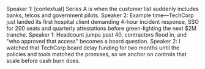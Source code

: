 Speaker 1: [contextual] Series A is when the customer list suddenly includes banks, telcos and government pilots.
Speaker 2: Example time—TechCorp just landed its first hospital client demanding 4-hour incident response, SSO for 200 seats and quarterly attestations before green-lighting the next $2M tranche.
Speaker 1: Headcount jumps past 40, contractors flood in, and "who approved that access" becomes a board question.
Speaker 2: I watched that TechCorp board delay funding for two months until the policies and tools matched the promises, so we anchor on controls that scale before cash burn does.
